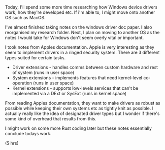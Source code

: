 Today, I'll spend some more time researching how Windows device drivers work, how they're developed etc. If i'm able to, I might move onto another OS such as MacOS. 

I've almost finished taking notes on the windows driver doc paper. I also reorganised my research folder. Next, I plan on moving to another OS as the notes I would take for Windows don't seem overly vital or important. 

I took notes from Apples documentation. Apple is very interesting as they seem to implement drivers in a ringed security system. There are 3 different types suited for certain tasks.

+ Driver extensions - handles comms between custom hardware and rest of system (runs in user space)
+ System extensions - implements features that need kernel-level co-operation (runs in user space)
+ Kernel extensions - supports low-levels services that can't be implemented via a DExt or SysExt (runs in kernel space)

From reading Apples documentation, they want to make drivers as robust as possible while keeping their own systems etc as tightly knit as possible. I actually really like the idea of designated driver types but I wonder if there's some kind of overhead that results from this. 

I might work on some more Rust coding later but these notes essentially conclude todays work.

(5 hrs)